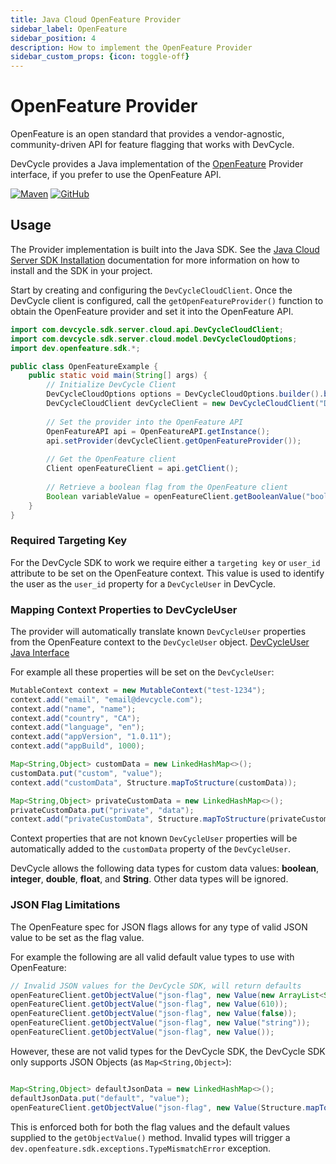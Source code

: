 ```yaml
---
title: Java Cloud OpenFeature Provider
sidebar_label: OpenFeature
sidebar_position: 4
description: How to implement the OpenFeature Provider
sidebar_custom_props: {icon: toggle-off}
---
```


# OpenFeature Provider

OpenFeature is an open standard that provides a vendor-agnostic, community-driven API for feature flagging that works with DevCycle.

DevCycle provides a Java implementation of the [OpenFeature](https://openfeature.dev/) Provider interface, if you prefer to use the OpenFeature API.

[![Maven](https://badgen.net/maven/v/maven-central/com.devcycle/java-server-sdk)](https://search.maven.org/artifact/com.devcycle/java-server-sdk)
[![GitHub](https://img.shields.io/github/stars/devcyclehq/java-server-sdk.svg?style=social&label=Star&maxAge=2592000)](https://github.com/DevCycleHQ/java-server-sdk)


## Usage

The Provider implementation is built into the Java SDK. See the [Java Cloud Server SDK Installation](https://docs.devcycle.com/sdk/server-side-sdks/java-cloud/java-cloud-install) documentation for more information on how to install and the SDK in your project.

Start by creating and configuring the `DevCycleCloudClient`. Once the DevCycle client is configured, call the `getOpenFeatureProvider()` function to obtain the OpenFeature provider and set it into the OpenFeature API.

```java
import com.devcycle.sdk.server.cloud.api.DevCycleCloudClient;
import com.devcycle.sdk.server.cloud.model.DevCycleCloudOptions;
import dev.openfeature.sdk.*;

public class OpenFeatureExample {
    public static void main(String[] args) {
        // Initialize DevCycle Client
        DevCycleCloudOptions options = DevCycleCloudOptions.builder().build();
        DevCycleCloudClient devCycleClient = new DevCycleCloudClient("DEVCYCLE_SERVER_SDK_KEY", options);
        
        // Set the provider into the OpenFeature API
        OpenFeatureAPI api = OpenFeatureAPI.getInstance();
        api.setProvider(devCycleClient.getOpenFeatureProvider());
                
        // Get the OpenFeature client
        Client openFeatureClient = api.getClient();
        
        // Retrieve a boolean flag from the OpenFeature client
        Boolean variableValue = openFeatureClient.getBooleanValue("boolean-flag", false, new MutableContext("user-1234"));
    }
}
```

### Required Targeting Key

For the DevCycle SDK to work we require either a `targeting key` or `user_id` attribute to be set on the OpenFeature context.
This value is used to identify the user as the `user_id` property for a `DevCycleUser` in DevCycle.

### Mapping Context Properties to DevCycleUser

The provider will automatically translate known `DevCycleUser` properties from the OpenFeature context to the `DevCycleUser` object.
[DevCycleUser Java Interface](https://github.com/DevCycleHQ/java-server-sdk/blob/main/src/main/java/com/devcycle/sdk/server/common/model/DevCycleUser.java)

For example all these properties will be set on the `DevCycleUser`:
```java
MutableContext context = new MutableContext("test-1234");
context.add("email", "email@devcycle.com");
context.add("name", "name");
context.add("country", "CA");
context.add("language", "en");
context.add("appVersion", "1.0.11");
context.add("appBuild", 1000);

Map<String,Object> customData = new LinkedHashMap<>();
customData.put("custom", "value");
context.add("customData", Structure.mapToStructure(customData));

Map<String,Object> privateCustomData = new LinkedHashMap<>();
privateCustomData.put("private", "data");
context.add("privateCustomData", Structure.mapToStructure(privateCustomData));
```

Context properties that are not known `DevCycleUser` properties will be automatically added to the `customData` property of the `DevCycleUser`.

DevCycle allows the following data types for custom data values: **boolean**, **integer**, **double**, **float**, and **String**. Other data types will be ignored.

### JSON Flag Limitations

The OpenFeature spec for JSON flags allows for any type of valid JSON value to be set as the flag value.

For example the following are all valid default value types to use with OpenFeature:
```java
// Invalid JSON values for the DevCycle SDK, will return defaults
openFeatureClient.getObjectValue("json-flag", new Value(new ArrayList<String>(Arrays.asList("value1", "value2"))));
openFeatureClient.getObjectValue("json-flag", new Value(610));
openFeatureClient.getObjectValue("json-flag", new Value(false));
openFeatureClient.getObjectValue("json-flag", new Value("string"));
openFeatureClient.getObjectValue("json-flag", new Value());
```

However, these are not valid types for the DevCycle SDK, the DevCycle SDK only supports JSON Objects (as `Map<String,Object>`):

```java

Map<String,Object> defaultJsonData = new LinkedHashMap<>();
defaultJsonData.put("default", "value");
openFeatureClient.getObjectValue("json-flag", new Value(Structure.mapToStructure(defaultJsonData)));
```

This is enforced both for both the flag values and the default values supplied to the `getObjectValue()` method. Invalid types will trigger a `dev.openfeature.sdk.exceptions.TypeMismatchError` exception.